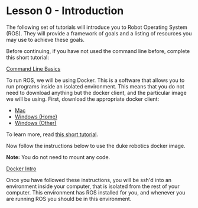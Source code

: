 # Lesson 0 - Introduction

The following set of tutorials will introduce you to Robot Operating System \(ROS\). They will provide a framework of goals and a listing of resources you may use to achieve these goals.

Before continuing, if you have not used the command line before, complete this short tutorial:

[Command Line Basics](https://www.vikingcodeschool.com/web-development-basics/a-command-line-crash-course)

To run ROS, we will be using Docker. This is a software that allows you to run programs inside an isolated environment. This means that you do not need to download anything but the docker client, and the particular image we will be using. First, download the appropriate docker client:

* [Mac](https://docs.docker.com/docker-for-mac/install/)
* [Windows (Home)](https://docs.docker.com/toolbox/toolbox_install_windows/)
* [Windows (Other)](https://docs.docker.com/docker-for-windows/install/)

To learn more, read [this short tutorial](https://docs.docker.com/get-started/).

Now follow the instructions below to use the duke robotics docker image.

**Note:** You do not need to mount any code.

[Docker Intro](../docker/README.md)

Once you have followed these instructions, you will be ssh'd into an environment inside your computer, that is isolated from the rest of your computer. This environment has ROS installed for you, and whenever you are running ROS you should be in this environment.
